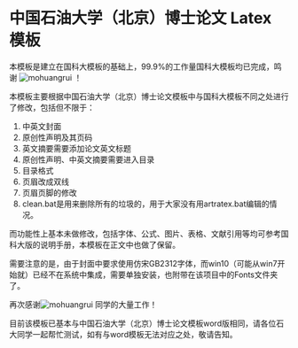 # 中国石油大学（北京）博士论文 Latex 模板

本模板是建立在国科大模板的基础上，99.9%的工作量国科大模板均已完成，鸣谢 ![mohuangrui](https://github.com/mohuangrui/ucasthesis) ！

本模板主要根据中国石油大学（北京）博士论文模板中与国科大模板不同之处进行了修改，包括但不限于：
1. 中英文封面
2. 原创性声明及其页码
3. 英文摘要需要添加论文英文标题
4. 原创性声明、中英文摘要需要进入目录
5. 目录格式
6. 页眉改成双线
7. 页眉页脚的修改
8. clean.bat是用来删除所有的垃圾的，用于大家没有用artratex.bat编辑的情况。

而功能性上基本未做修改，包括字体、公式、图片、表格、文献引用等均可参考国科大版的说明手册，本模板在正文中也做了保留。

需要注意的是，由于封面中要求使用仿宋GB2312字体，而win10（可能从win7开始就）已经不在系统中集成，需要单独安装，也附带在该项目中的Fonts文件夹了。

再次感谢![mohuangrui](https://github.com/mohuangrui/ucasthesis) 同学的大量工作！

目前该模板已基本与中国石油大学（北京）博士论文模板word版相同，请各位石大同学一起帮忙测试，如有与word模板无法对应之处，敬请告知。